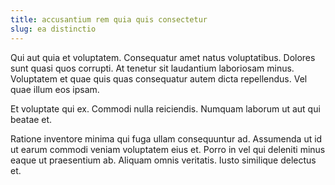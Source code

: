 ```yaml
---
title: accusantium rem quia quis consectetur
slug: ea distinctio
---
```


Qui aut quia et voluptatem. Consequatur amet natus voluptatibus. Dolores sunt quasi quos corrupti. At tenetur sit laudantium laboriosam minus. Voluptatem et quae quis quas consequatur autem dicta repellendus. Vel quae illum eos ipsam.

Et voluptate qui ex. Commodi nulla reiciendis. Numquam laborum ut aut qui beatae et.

Ratione inventore minima qui fuga ullam consequuntur ad. Assumenda ut id ut earum commodi veniam voluptatem eius et. Porro in vel qui deleniti minus eaque ut praesentium ab. Aliquam omnis veritatis. Iusto similique delectus et.
